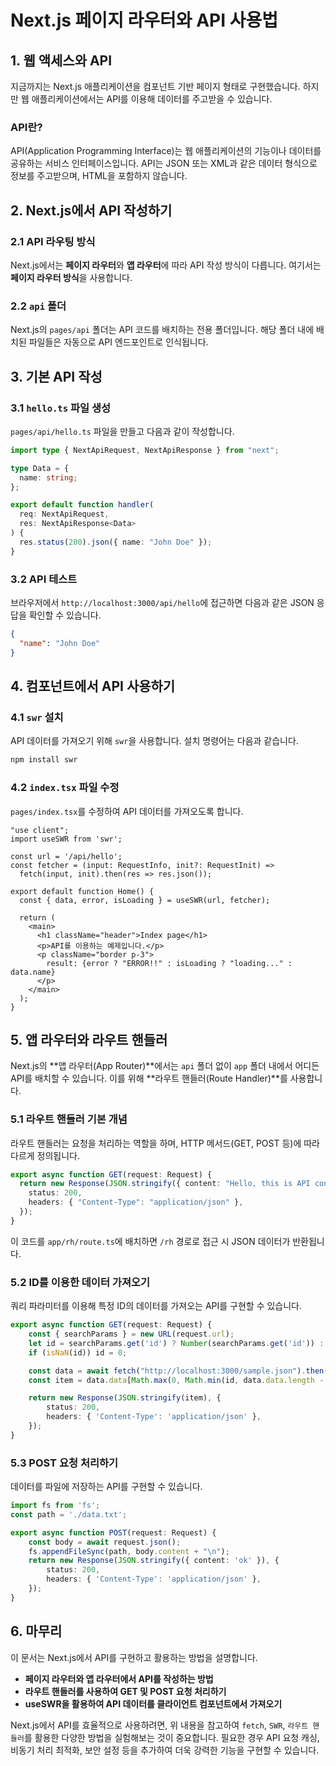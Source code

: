 # Next.js 페이지 라우터와 API 사용법

## 1. 웹 액세스와 API

지금까지는 Next.js 애플리케이션을 컴포넌트 기반 페이지 형태로 구현했습니다. 하지만 웹 애플리케이션에서는 API를 이용해 데이터를 주고받을 수 있습니다.

### API란?
API(Application Programming Interface)는 웹 애플리케이션의 기능이나 데이터를 공유하는 서비스 인터페이스입니다. API는 JSON 또는 XML과 같은 데이터 형식으로 정보를 주고받으며, HTML을 포함하지 않습니다.

## 2. Next.js에서 API 작성하기

### 2.1 API 라우팅 방식
Next.js에서는 **페이지 라우터**와 **앱 라우터**에 따라 API 작성 방식이 다릅니다. 여기서는 **페이지 라우터 방식**을 사용합니다.

### 2.2 `api` 폴더
Next.js의 `pages/api` 폴더는 API 코드를 배치하는 전용 폴더입니다. 해당 폴더 내에 배치된 파일들은 자동으로 API 엔드포인트로 인식됩니다.

## 3. 기본 API 작성

### 3.1 `hello.ts` 파일 생성
`pages/api/hello.ts` 파일을 만들고 다음과 같이 작성합니다.

```typescript
import type { NextApiRequest, NextApiResponse } from "next";

type Data = {
  name: string;
};

export default function handler(
  req: NextApiRequest,
  res: NextApiResponse<Data>
) {
  res.status(200).json({ name: "John Doe" });
}
```

### 3.2 API 테스트
브라우저에서 `http://localhost:3000/api/hello`에 접근하면 다음과 같은 JSON 응답을 확인할 수 있습니다.

```json
{
  "name": "John Doe"
}
```

## 4. 컴포넌트에서 API 사용하기

### 4.1 `swr` 설치
API 데이터를 가져오기 위해 `swr`을 사용합니다. 설치 명령어는 다음과 같습니다.

```bash
npm install swr
```

### 4.2 `index.tsx` 파일 수정
`pages/index.tsx`를 수정하여 API 데이터를 가져오도록 합니다.

```tsx
"use client";
import useSWR from 'swr';

const url = '/api/hello';
const fetcher = (input: RequestInfo, init?: RequestInit) =>
  fetch(input, init).then(res => res.json());

export default function Home() {
  const { data, error, isLoading } = useSWR(url, fetcher);

  return (
    <main>
      <h1 className="header">Index page</h1>
      <p>API를 이용하는 예제입니다.</p>
      <p className="border p-3">
        result: {error ? "ERROR!!" : isLoading ? "loading..." : data.name}
      </p>
    </main>
  );
}
```

## 5. 앱 라우터와 라우트 핸들러

Next.js의 **앱 라우터(App Router)**에서는 `api` 폴더 없이 `app` 폴더 내에서 어디든 API를 배치할 수 있습니다. 이를 위해 **라우트 핸들러(Route Handler)**를 사용합니다.

### 5.1 라우트 핸들러 기본 개념
라우트 핸들러는 요청을 처리하는 역할을 하며, HTTP 메서드(GET, POST 등)에 따라 다르게 정의됩니다.

```typescript
export async function GET(request: Request) {
  return new Response(JSON.stringify({ content: "Hello, this is API content!" }), {
    status: 200,
    headers: { "Content-Type": "application/json" },
  });
}
```

이 코드를 `app/rh/route.ts`에 배치하면 `/rh` 경로로 접근 시 JSON 데이터가 반환됩니다.

### 5.2 ID를 이용한 데이터 가져오기
쿼리 파라미터를 이용해 특정 ID의 데이터를 가져오는 API를 구현할 수 있습니다.

```typescript
export async function GET(request: Request) {
    const { searchParams } = new URL(request.url);
    let id = searchParams.get('id') ? Number(searchParams.get('id')) : 0;
    if (isNaN(id)) id = 0;

    const data = await fetch("http://localhost:3000/sample.json").then(res => res.json());
    const item = data.data[Math.max(0, Math.min(id, data.data.length - 1))];

    return new Response(JSON.stringify(item), {
        status: 200,
        headers: { 'Content-Type': 'application/json' },
    });
}
```

### 5.3 POST 요청 처리하기
데이터를 파일에 저장하는 API를 구현할 수 있습니다.

```typescript
import fs from 'fs';
const path = './data.txt';

export async function POST(request: Request) {
    const body = await request.json();
    fs.appendFileSync(path, body.content + "\n");
    return new Response(JSON.stringify({ content: 'ok' }), {
        status: 200,
        headers: { 'Content-Type': 'application/json' },
    });
}
```

## 6. 마무리
이 문서는 Next.js에서 API를 구현하고 활용하는 방법을 설명합니다.

- **페이지 라우터와 앱 라우터에서 API를 작성하는 방법**
- **라우트 핸들러를 사용하여 GET 및 POST 요청 처리하기**
- **useSWR을 활용하여 API 데이터를 클라이언트 컴포넌트에서 가져오기**

Next.js에서 API를 효율적으로 사용하려면, 위 내용을 참고하여 `fetch`, `SWR`, `라우트 핸들러`를 활용한 다양한 방법을 실험해보는 것이 중요합니다. 필요한 경우 API 요청 캐싱, 비동기 처리 최적화, 보안 설정 등을 추가하여 더욱 강력한 기능을 구현할 수 있습니다.
